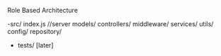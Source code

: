 Role Based Architecture

  -src/
      index.js //server
      models/
      controllers/
      middleware/
      services/
      utils/
      config/
      repository/
  - tests/ [later]